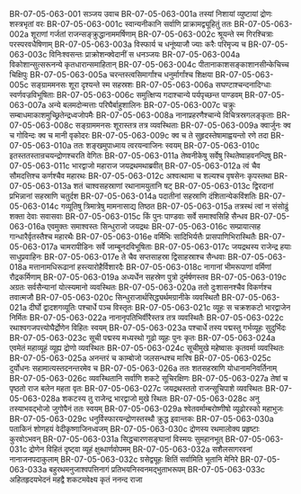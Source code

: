 BR-07-05-063-001	सञ्जय उवाच
BR-07-05-063-001a	तस्यां निशायां व्युष्टायां द्रोणः शस्त्रभृतां वरः
BR-07-05-063-001c	स्वान्यनीकानि सर्वाणि प्राक्रामद्व्यूहितुं ततः
BR-07-05-063-002a	शूराणां गर्जतां राजन्सङ्क्रुद्धानाममर्षिणाम्
BR-07-05-063-002c	श्रूयन्ते स्म गिरश्चित्राः परस्परवधैषिणाम्
BR-07-05-063-003a	विस्फार्य च धनूंष्याजौ ज्याः करैः परिमृज्य च
BR-07-05-063-003c	विनिःश्वसन्तः प्राक्रोशन्क्वेदानीं स धनञ्जयः
BR-07-05-063-004a	विकोशान्सुत्सरूनन्ये कृतधारान्समाहितान्
BR-07-05-063-004c	पीतानाकाशसङ्काशानसीन्केचिच्च चिक्षिपुः
BR-07-05-063-005a	चरन्तस्त्वसिमार्गांश्च धनुर्मार्गांश्च शिक्षया
BR-07-05-063-005c	सङ्ग्राममनसः शूरा दृश्यन्ते स्म सहस्रशः
BR-07-05-063-006a	सघण्टाश्चन्दनादिग्धाः स्वर्णवज्रविभूषिताः
BR-07-05-063-006c	समुत्क्षिप्य गदाश्चान्ये पर्यपृच्छन्त पाण्डवम्
BR-07-05-063-007a	अन्ये बलमदोन्मत्ताः परिघैर्बाहुशालिनः
BR-07-05-063-007c	चक्रुः सम्बाधमाकाशमुच्छ्रितेन्द्रध्वजोपमैः
BR-07-05-063-008a	नानाप्रहरणैश्चान्ये विचित्रस्रगलङ्कृताः
BR-07-05-063-008c	सङ्ग्राममनसः शूरास्तत्र तत्र व्यवस्थिताः
BR-07-05-063-009a	क्वार्जुनः क्व च गोविन्दः क्व च मानी वृकोदरः
BR-07-05-063-009c	क्व च ते सुहृदस्तेषामाह्वयन्तो रणे तदा
BR-07-05-063-010a	ततः शङ्खमुपाध्माय त्वरयन्वाजिनः स्वयम्
BR-07-05-063-010c	इतस्ततस्तान्रचयन्द्रोणश्चरति वेगितः
BR-07-05-063-011a	तेष्वनीकेषु सर्वेषु स्थितेष्वाहवनन्दिषु
BR-07-05-063-011c	भारद्वाजो महाराज जयद्रथमथाब्रवीत्
BR-07-05-063-012a	त्वं चैव सौमदत्तिश्च कर्णश्चैव महारथः
BR-07-05-063-012c	अश्वत्थामा च शल्यश्च वृषसेनः कृपस्तथा
BR-07-05-063-013a	शतं चाश्वसहस्राणां रथानामयुतानि षट्
BR-07-05-063-013c	द्विरदानां प्रभिन्नानां सहस्राणि चतुर्दश
BR-07-05-063-014a	पदातीनां सहस्राणि दंशितान्येकविंशतिः
BR-07-05-063-014c	गव्यूतिषु त्रिमात्रेषु मामनासाद्य तिष्ठत
BR-07-05-063-015a	तत्रस्थं त्वां न संसोढुं शक्ता देवाः सवासवाः
BR-07-05-063-015c	किं पुनः पाण्डवाः सर्वे समाश्वसिहि सैन्धव
BR-07-05-063-016a	एवमुक्तः समाश्वस्तः सिन्धुराजो जयद्रथः
BR-07-05-063-016c	सम्प्रायात्सह गान्धारैर्वृतस्तैश्च महारथैः
BR-07-05-063-016e	वर्मिभिः सादिभिर्यत्तैः प्रासपाणिभिरास्थितैः
BR-07-05-063-017a	चामरापीडिनः सर्वे जाम्बूनदविभूषिताः
BR-07-05-063-017c	जयद्रथस्य राजेन्द्र हयाः साधुप्रवाहिनः
BR-07-05-063-017e	ते चैव सप्तसाहस्रा द्विसाहस्राश्च सैन्धवाः
BR-07-05-063-018a	मत्तानामधिरूढानां हस्त्यारोहैर्विशारदैः
BR-07-05-063-018c	नागानां भीमरूपाणां वर्मिणां रौद्रकर्मिणाम्
BR-07-05-063-019a	अध्यर्धेन सहस्रेण पुत्रो दुर्मर्षणस्तव
BR-07-05-063-019c	अग्रतः सर्वसैन्यानां योत्स्यमानो व्यवस्थितः
BR-07-05-063-020a	ततो दुःशासनश्चैव विकर्णश्च तवात्मजौ
BR-07-05-063-020c	सिन्धुराजार्थसिद्ध्यर्थमग्रानीके व्यवस्थितौ
BR-07-05-063-021a	दीर्घो द्वादशगव्यूतिः पश्चार्धे पञ्च विस्तृतः
BR-07-05-063-021c	व्यूहः स चक्रशकटो भारद्वाजेन निर्मितः
BR-07-05-063-022a	नानानृपतिभिर्वीरैस्तत्र तत्र व्यवस्थितैः
BR-07-05-063-022c	रथाश्वगजपत्त्योघैर्द्रोणेन विहितः स्वयम्
BR-07-05-063-023a	पश्चार्धे तस्य पद्मस्तु गर्भव्यूहः सुदुर्भिदः
BR-07-05-063-023c	सूची पद्मस्य मध्यस्थो गूढो व्यूहः पुनः कृतः
BR-07-05-063-024a	एवमेतं महाव्यूहं व्यूह्य द्रोणो व्यवस्थितः
BR-07-05-063-024c	सूचीमुखे महेष्वासः कृतवर्मा व्यवस्थितः
BR-07-05-063-025a	अनन्तरं च काम्बोजो जलसन्धश्च मारिष
BR-07-05-063-025c	दुर्योधनः सहामात्यस्तदनन्तरमेव च
BR-07-05-063-026a	ततः शतसहस्राणि योधानामनिवर्तिनाम्
BR-07-05-063-026c	व्यवस्थितानि सर्वाणि शकटे सूचिरक्षिणः
BR-07-05-063-027a	तेषां च पृष्ठतो राज बलेन महता वृतः
BR-07-05-063-027c	जयद्रथस्ततो राजन्सूचिपाशे व्यवस्थितः
BR-07-05-063-028a	शकटस्य तु राजेन्द्र भारद्वाजो मुखे स्थितः
BR-07-05-063-028c	अनु तस्याभवद्भोजो जुगोपैनं ततः स्वयम्
BR-07-05-063-029a	श्वेतवर्माम्बरोष्णीषो व्यूढोरस्को महाभुजः
BR-07-05-063-029c	धनुर्विस्फारयन्द्रोणस्तस्थौ क्रुद्ध इवान्तकः
BR-07-05-063-030a	पताकिनं शोणहयं वेदीकृष्णाजिनध्वजम्
BR-07-05-063-030c	द्रोणस्य रथमालोक्य प्रहृष्टाः कुरवोऽभवन्
BR-07-05-063-031a	सिद्धचारणसङ्घानां विस्मयः सुमहानभूत्
BR-07-05-063-031c	द्रोणेन विहितं दृष्ट्वा व्यूहं क्षुब्धार्णवोपमम्
BR-07-05-063-032a	सशैलसागरवनां नानाजनपदाकुलाम्
BR-07-05-063-032c	ग्रसेद्व्यूहः क्षितिं सर्वामिति भूतानि मेनिरे
BR-07-05-063-033a	बहुरथमनुजाश्वपत्तिनागं प्रतिभयनिस्वनमद्भुताभरूपम्
BR-07-05-063-033c	अहितहृदयभेदनं महद्वै शकटमवेक्ष्य कृतं ननन्द राजा
